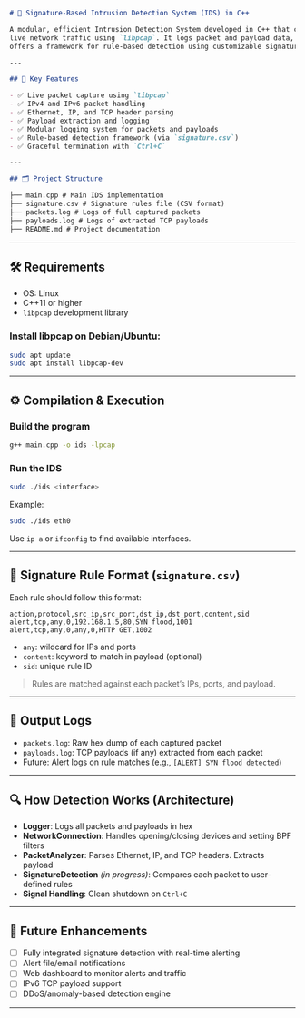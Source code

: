 ```markdown
# 🚨 Signature-Based Intrusion Detection System (IDS) in C++

A modular, efficient Intrusion Detection System developed in C++ that captures, inspects, and analyzes
live network traffic using `libpcap`. It logs packet and payload data, provides IPv4/IPv6 support, and
offers a framework for rule-based detection using customizable signatures.

---

## 📌 Key Features

- ✅ Live packet capture using `libpcap`
- ✅ IPv4 and IPv6 packet handling
- ✅ Ethernet, IP, and TCP header parsing
- ✅ Payload extraction and logging
- ✅ Modular logging system for packets and payloads
- ✅ Rule-based detection framework (via `signature.csv`)
- ✅ Graceful termination with `Ctrl+C`

---

## 🗂 Project Structure

├── main.cpp # Main IDS implementation
├── signature.csv # Signature rules file (CSV format)
├── packets.log # Logs of full captured packets
├── payloads.log # Logs of extracted TCP payloads
├── README.md # Project documentation

````

---

## 🛠 Requirements

- OS: Linux
- C++11 or higher
- `libpcap` development library

### Install libpcap on Debian/Ubuntu:

```bash
sudo apt update
sudo apt install libpcap-dev
````

---

## ⚙️ Compilation & Execution

### Build the program

```bash
g++ main.cpp -o ids -lpcap
```

### Run the IDS

```bash
sudo ./ids <interface>
```

Example:

```bash
sudo ./ids eth0
```

Use `ip a` or `ifconfig` to find available interfaces.

---

## 📄 Signature Rule Format (`signature.csv`)

Each rule should follow this format:

```csv
action,protocol,src_ip,src_port,dst_ip,dst_port,content,sid
alert,tcp,any,0,192.168.1.5,80,SYN flood,1001
alert,tcp,any,0,any,0,HTTP GET,1002
```

* `any`: wildcard for IPs and ports
* `content`: keyword to match in payload (optional)
* `sid`: unique rule ID

> Rules are matched against each packet’s IPs, ports, and payload.

---

## 🧪 Output Logs

* `packets.log`: Raw hex dump of each captured packet
* `payloads.log`: TCP payloads (if any) extracted from each packet
* Future: Alert logs on rule matches (e.g., `[ALERT] SYN flood detected`)

---

## 🔍 How Detection Works (Architecture)

* **Logger**: Logs all packets and payloads in hex
* **NetworkConnection**: Handles opening/closing devices and setting BPF filters
* **PacketAnalyzer**: Parses Ethernet, IP, and TCP headers. Extracts payload
* **SignatureDetection** *(in progress)*: Compares each packet to user-defined rules
* **Signal Handling**: Clean shutdown on `Ctrl+C`

---

## 🔄 Future Enhancements

* [ ] Fully integrated signature detection with real-time alerting
* [ ] Alert file/email notifications
* [ ] Web dashboard to monitor alerts and traffic
* [ ] IPv6 TCP payload support
* [ ] DDoS/anomaly-based detection engine

---
